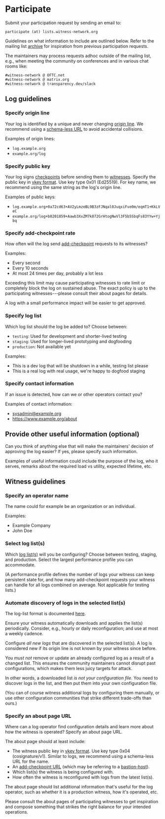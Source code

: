 # Participate

Submit your participation request by sending an email to:

    participate (at) lists.witness-network.org

Guidelines on what information to include are outlined below.  Refer to the
mailing list [archive][] for inspiration from previous participation requests.

The maintainers may process requests adhoc outside of the mailing list, e.g.,
when meeting the community on conferences and in various chat rooms like:

    #witness-network @ OFTC.net
    #witness-network @ matrix.org
    #witness-network @ transparency.dev/slack

[archive]: TODO

## Log guidelines

### Specify origin line

Your log is identified by a unique and never changing [origin line][].  We
recommend using a [schema-less URL][] to avoid accidental collisions.

Examples of origin lines:

  - `log.example.org`
  - `example.org/log`

[origin line]: https://github.com/C2SP/C2SP/blob/main/tlog-checkpoint.md#note-text
[schema-less URL]: https://github.com/C2SP/C2SP/blob/main/signed-note.md#signatures

### Specify public key

Your log signs [checkpoints][] before sending them to [witnesses][].  Specify
the public key in [vkey format][].  Use key type 0x01 (Ed25519).  For key name,
we recommend using the same string as the log's origin line.

Examples of public keys:

  - `log.example.org+0a72cd63+AV2yLmzeBL9B3zFJNqal0JuqxiFve0m/eqmT1+KkLVeC`
  - `example.org/log+b0201859+Aawb3XxZM7k072GrHtogNwVl3F5b5SbqFs83YYw+Yjbq`

[checkpoints]: https://C2SP.org/tlog-checkpoint
[witnesses]: https://C2SP.org/tlog-witness
[vkey format]: https://github.com/C2SP/C2SP/pull/119/files

### Specify add-checkpoint rate

How often will the log send [add-checkpoint][ac] requests to its witnesses?

Examples:

  - Every second
  - Every 10 seconds
  - At most 24 times per day, probably a lot less

Exceeding this limit may cause participating witnesses to rate limit or
completely block the log on sustained abuse.  The exact policy is up to the
participating witnesses---please consult their about pages for details.

A log with a small performance impact will be easier to get approved.

[ac]: https://github.com/C2SP/C2SP/blob/main/tlog-witness.md#add-checkpoint

### Specify log list

Which log list should the log be added to?  Choose between:

  - `testing`: Used for development and shorter-lived testing
  - `staging`: Used for longer-lived prototyping and dogfooding
  - `production`: Not available yet

Examples:

  - This is a dev log that will be shutdown in a while, testing list please
  - This is a real log with real usage, we're happy to dogfood staging

### Specify contact information

If an issue is detected, how can we or other operators contact you?

Examples of contact information:

  - sysadmin@example.org
  - <https://www.example.org/about>

## Provide other useful information (optional)

Can you think of anything else that will make the maintainers' decision of
approving the log easier?  If yes, please specify such information.

Examples of useful information could include the purpose of the log, who it
serves, remarks about the required load vs utility, expected lifetime, etc.

## Witness guidelines

### Specify an operator name

The name could for example be an organization or an individual.

Examples:

  - Example Company
  - John Doe

### Select log list(s)

Which [log list(s)][ll] will you be configuring?  Choose between testing,
staging, and production.  Select the largest performance profile you can
accommodate.

(A performance profile defines the number of logs your witness can keep
persistent state for, and how many add-checkpoint requests your witness can
handle for all logs combined on average.  Not applicable for testing lists.)

[ll]: /log-lists

### Automate discovery of logs in the selected list(s)

The log-list format is documented
[here](https://github.com/transparency-dev/witness-network/blob/main/log-list-format.md).

Ensure your witness automatically downloads and applies the list(s)
periodically.  Consider, e.g., hourly or daily reconfiguration; and use at most
a weekly cadence.

Configure *all new logs* that are discovered in the selected list(s).  A log is
considered new if its origin line is not known by your witness since before.

You *must not* remove or update an already configured log as a result of a
changed list.  This ensures the community maintainers cannot disrupt past
configurations, which makes them less juicy targets for attack.

In other words, a downloaded list *is not your configuration file*.  You need to
discover logs in the list, and then put them into your own configuration file.

(You can of course witness additional logs by configuring them manually, or use
other configuration communities that strike different trade-offs than ours.)

### Specify an about page URL

Where can a log operator find configuration details and learn more about how the
witness is operated?  Specify an about page URL.

The about page should at least include:

  - The witness public key in [vkey format][].  Use key type 0x04
    (cosignature/v1).  Similar to logs, we recommend using a schema-less URL for
    the name.
  - An [add-checkpoint URL][ac] (which may be referring to a
    [bastion-host][bh]).
  - Which list(s) the witness is being configured with.
  - How often the witness is reconfigured with logs from the latest list(s).

The about page should list additional information that's useful for the log
operator, such as whether it is a production witness, how it's operated, etc.

Please consult the about pages of participating witnesses to get inspiration and
compose something that strikes the right balance for your intended operations.

[bh]: https://C2SP.org/https-bastion
